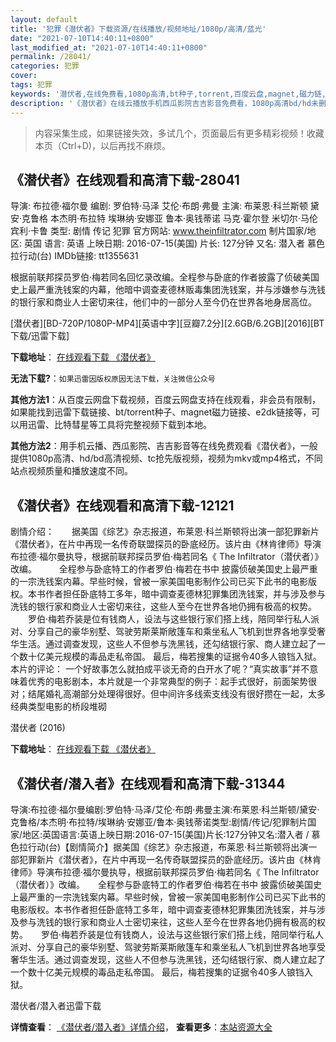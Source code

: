 ```yaml
---
layout: default
title: '犯罪《潜伏者》下载资源/在线播放/视频地址/1080p/高清/蓝光'
date: "2021-07-10T14:40:11+0800"
last_modified_at: "2021-07-10T14:40:11+0800"
permalink: /28041/
categories: 犯罪
cover:
tags: 犯罪
keywords: '潜伏者,在线免费看,1080p高清,bt种子,torrent,百度云盘,magnet,磁力链,迅雷下载资源'
description: '《潜伏者》在线云播放手机西瓜影院吉吉影音免费看，1080p高清bd/hd未删减完整版和tc抢先枪版，mkv/mp4格式，附带bt/torrent种子、magnet/磁力链、百度云盘、网盘资源迅雷下载链接'
---
```


>内容采集生成，如果链接失效，多试几个，页面最后有更多精彩视频！收藏本页（Ctrl+D)，以后再找不麻烦。


## 《潜伏者》在线观看和高清下载-28041

导演: 布拉德·福尔曼 编剧: 罗伯特·马泽 艾伦·布朗·弗曼 主演: 布莱恩·科兰斯顿 黛安·克鲁格 本杰明·布拉特 埃琳纳·安娜亚 鲁本·奥钱蒂诺 马克·霍尔登 米切尔·马伦 宾利·卡鲁 类型: 剧情 传记 犯罪 官方网站: www.theinfiltrator.com 制片国家/地区: 英国 语言: 英语 上映日期: 2016-07-15(美国) 片长: 127分钟 又名: 潜入者 慕色拉行动(台) IMDb链接: tt1355631

根据前联邦探员罗伯·梅若同名回忆录改编。全程参与卧底的作者披露了侦破美国史上最严重洗钱案的内幕，他暗中调查麦德林贩毒集团洗钱案，并与涉嫌参与洗钱的银行家和商业人士密切来往，他们中的一部分人至今仍在世界各地身居高位。


[潜伏者][BD-720P/1080P-MP4][英语中字][豆瓣7.2分][2.6GB/6.2GB][2016][BT下载/迅雷下载]

**下载地址**： [在线观看下载 《潜伏者》](https://www.btdx8.com/torrent/the_infiltrator_2016.html) 


**无法下载?**：`如果迅雷因版权原因无法下载，关注微信公众号 `

**其他方法1**：从百度云网盘下载视频，百度云网盘支持在线观看，非会员有限制，如果能找到迅雷下载链接、bt/torrent种子、magnet磁力链接、e2dk链接等，可以用迅雷、比特彗星等工具将完整视频下载到本地。

**其他方法2**：用手机云播、西瓜影院、吉吉影音等在线免费观看《潜伏者》，一般提供1080p高清、hd/bd高清视频、tc抢先版视频，视频为mkv或mp4格式，不同站点视频质量和播放速度不同。


## 《潜伏者》在线观看和高清下载-12121

剧情介绍：　　据美国《综艺》杂志报道，布莱恩·科兰斯顿将出演一部犯罪新片《潜伏者》，在片中再现一名传奇联盟探员的卧底经历。该片由《林肯律师》导演布拉德·福尔曼执导，根据前联邦探员罗伯·梅若同名《 The Infiltrator（潜伏者）》改编。  　　全程参与卧底特工的作者罗伯·梅若在书中 披露侦破美国史上最严重的一宗洗钱案内幕。早些时候，曾被一家美国电影制作公司已买下此书的电影版权。本书作者担任卧底特工多年，暗中调查麦德林犯罪集团洗钱案，并与涉及参与洗钱的银行家和商业人士密切来往，这些人至今在世界各地仍拥有极高的权势。  　　罗伯·梅若乔装是位有钱商人，设法与这些银行家们搭上线，陪同举行私人派对、分享自己的豪华别墅、驾驶劳斯莱斯敞篷车和乘坐私人飞机到世界各地享受奢华生活。通过调查发现，这些人不但参与洗黑钱，还勾结银行家、商人建立起了一个数十亿美元规模的毒品走私帝国。 最后，梅若搜集的证据令40多人锒铛入狱。 本片的评论： 一个好故事怎么就拍成平谈无奇的白开水了呢？“真实故事”并不意味着优秀的电影剧本，本片就是一个非常典型的例子：起手式很好，前面架势很对；结尾婚礼高潮部分处理得很好。但中间许多线索支线没有很好攒在一起，太多经典类型电影的桥段堆砌


潜伏者 (2016)

**下载地址**： [在线观看下载 《潜伏者》](https://www.btbtdy.me/btdy/dy7220.html) 


## 《潜伏者/潜入者》在线观看和高清下载-31344

导演:布拉德·福尔曼编剧:罗伯特·马泽/艾伦·布朗·弗曼主演:布莱恩·科兰斯顿/黛安·克鲁格/本杰明·布拉特/埃琳纳·安娜亚/鲁本·奥钱蒂诺类型:剧情/传记/犯罪制片国家/地区:英国语言:英语上映日期:2016-07-15(美国)片长:127分钟又名:潜入者 / 慕色拉行动(台)【剧情简介】据美国《综艺》杂志报道，布莱恩·科兰斯顿将出演一部犯罪新片《潜伏者》，在片中再现一名传奇联盟探员的卧底经历。该片由《林肯律师》导演布拉德·福尔曼执导，根据前联邦探员罗伯·梅若同名《 The Infiltrator（潜伏者）》改编。　　全程参与卧底特工的作者罗伯·梅若在书中 披露侦破美国史上最严重的一宗洗钱案内幕。早些时候，曾被一家美国电影制作公司已买下此书的电影版权。本书作者担任卧底特工多年，暗中调查麦德林犯罪集团洗钱案，并与涉及参与洗钱的银行家和商业人士密切来往，这些人至今在世界各地仍拥有极高的权势。　　罗伯·梅若乔装是位有钱商人，设法与这些银行家们搭上线，陪同举行私人派对、分享自己的豪华别墅、驾驶劳斯莱斯敞篷车和乘坐私人飞机到世界各地享受奢华生活。通过调查发现，这些人不但参与洗黑钱，还勾结银行家、商人建立起了一个数十亿美元规模的毒品走私帝国。 最后，梅若搜集的证据令40多人锒铛入狱。


潜伏者/潜入者迅雷下载

**详情查看**： [《潜伏者/潜入者》详情介绍](/movie/31344/)， **查看更多**：[本站资源大全](/movie/t/all/)

